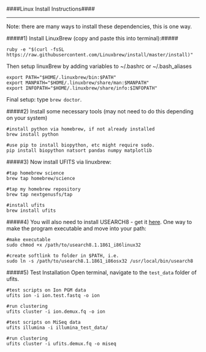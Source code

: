 ####Linux Install Instructions####
___

Note: there are many ways to install these dependencies, this is one way.

#####1) Install LinuxBrew (copy and paste this into terminal):#####
```
ruby -e "$(curl -fsSL https://raw.githubusercontent.com/Linuxbrew/install/master/install)"
```
Then setup linuxBrew by adding variables to ~/.bashrc or ~/.bash_aliases
```
export PATH="$HOME/.linuxbrew/bin:$PATH"
export MANPATH="$HOME/.linuxbrew/share/man:$MANPATH"
export INFOPATH="$HOME/.linuxbrew/share/info:$INFOPATH"
```
Final setup:  type `brew doctor`.

#####2) Install some necessary tools (may not need to do this depending on your system)
```
#install python via homebrew, if not already installed
brew install python

#use pip to install biopython, etc might require sudo.
pip install biopython natsort pandas numpy matplotlib
```

#####3) Now install UFITS via linuxbrew:
```
#tap homebrew science
brew tap homebrew/science

#tap my homebrew repository
brew tap nextgenusfs/tap

#install ufits
brew install ufits
```

#####4) You will also need to install USEARCH8 - get it [here](http://www.drive5.com/usearch/download.html).  One way to make the program executable and move into your path:

```
#make executable
sudo chmod +x /path/to/usearch8.1.1861_i86linux32
```

```
#create softlink to folder in $PATH, i.e.
sudo ln -s /path/to/usearch8.1.1861_i86osx32 /usr/local/bin/usearch8
```

#####5) Test Installation
Open terminal, navigate to the `test_data` folder of ufits.

```
#test scripts on Ion PGM data
ufits ion -i ion.test.fastq -o ion

#run clustering
ufits cluster -i ion.demux.fq -o ion
```
```
#test scripts on MiSeq data
ufits illumina -i illumina_test_data/

#run clustering
ufits cluster -i ufits.demux.fq -o miseq
```


